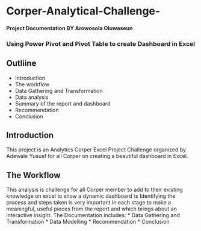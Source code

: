 # Corper-Analytical-Challenge-
#### Project Documentation BY Arowosola Oluwaseun 
### Using Power Pivot and Pivot Table to create Dashboard in Excel 

## Outliine
- Introduction 
- The workflow
- Data Gathering and Transformation
- Data analysis
- Summary of the report and dashboard 
- Recommendation
- Conclusion


## Introduction
This project is an Analytics Corper Excel Project Challenge organized by Adewale Yususf for all Corper on creating a beautiful dashboard in Excel. 

## The Workflow
This analysis is challenge for all Corper member to add to their existing knowledge on excel to show a dynamic dashboard 
\s Identifying the process and steps taken is very important in each stage to make a meaningful, useful pieces from the report and which brings about an interactive insight.
The Documentation includes:
	* Data Gathering and Transformation
	* Data Modelling 
	* Recommendation
	* Conclusion
